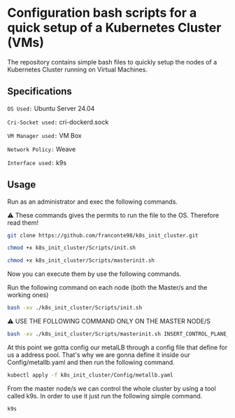# Configuration bash scripts for a quick setup of a Kubernetes Cluster (VMs)

The repository contains simple bash files to quickly setup the nodes of a Kubernetes Cluster running on Virtual Machines.

## Specifications

` OS Used: ` Ubuntu Server 24.04  

` Cri-Socket used: ` cri-dockerd.sock

` VM Manager used: ` VM Box

` Network Policy: ` Weave

` Interface used: ` k9s

## Usage

Run as an administrator and exec the following commands.

⚠️ These commands gives the permits to run the file to the OS. Therefore read them!

```bash
git clone https://github.com/franconte98/k8s_init_cluster.git
```

```bash
chmod +x k8s_init_cluster/Scripts/init.sh
```
```bash
chmod +x k8s_init_cluster/Scripts/masterinit.sh
```

Now you can execute them by use the following commands.

Run the following command on each node (both the Master/s and the working ones)
```bash
bash -xv ./k8s_init_cluster/Scripts/init.sh
```

⚠️ USE THE FOLLOWING COMMAND ONLY ON THE MASTER NODE/S

```bash
bash -xv ./k8s_init_cluster/Scripts/masterinit.sh INSERT_CONTROL_PLANE_IP INSERT_CIDR_PODS
```

At this point we gotta config our metalLB through a config file that define for us a address pool. That's why we are gonna define it inside our Config/metallb.yaml and then run the following command.

```bash
kubectl apply -f k8s_init_cluster/Config/metallb.yaml
```

From the master node/s we can control the whole cluster by using a tool called k9s. In order to use it just run the following simple command.

```bash
k9s
```
